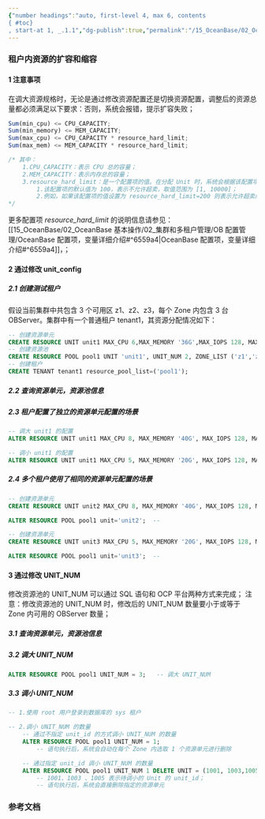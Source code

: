 ```yaml
---
{"number headings":"auto, first-level 4, max 6, contents
{ #toc}
, start-at 1, _.1.1","dg-publish":true,"permalink":"/15_OceanBase/02_OceanBase 基本操作/02_集群和多租户管理/管理资源/租户内资源的扩容和缩容/","dgPassFrontmatter":true}
---
```



### 租户内资源的扩容和缩容

#### 1 注意事项
在调大资源规格时，无论是通过修改资源配置还是切换资源配置，调整后的资源总量都必须满足以下要求：否则，系统会报错，提示扩容失败；
```javascript
Sum(min_cpu) <= CPU_CAPACITY;
Sum(min_memory) <= MEM_CAPACITY;
Sum(max_cpu) <= CPU_CAPACITY * resource_hard_limit;
Sum(max_mem) <= MEM_CAPACITY * resource_hard_limit;

/* 其中：
	1.CPU_CAPACITY：表示 CPU 总的容量；
	2.MEM_CAPACITY：表示内存总的容量；
	3.resource_hard_limit：是一个配置项的值。在分配 Unit 时，系统会根据该配置项的值来决定资源是否允许超卖；
		1.该配置项的默认值为 100，表示不允许超卖，取值范围为 [1, 10000]；
		2.例如，如果该配置项的值设置为 resource_hard_limit=200 则表示允许超卖成 2 倍；
*/
```

更多配置项 *resource_hard_limit* 的说明信息请参见：[[15_OceanBase/02_OceanBase 基本操作/02_集群和多租户管理/OB 配置管理/OceanBase 配置项，变量详细介绍#^6559a4\|OceanBase 配置项，变量详细介绍#^6559a4]]，； 

#### 2 通过修改 unit_config


##### 2.1 创建测试租户
假设当前集群中共包含 3 个可用区 z1、z2、z3，每个 Zone 内包含 3 台 OBServer。集群中有一个普通租户 tenant1，其资源分配情况如下：
```sql
-- 创建资源单元
CREATE RESOURCE UNIT unit1 MAX_CPU 6,MAX_MEMORY '36G',MAX_IOPS 128, MAX_DISK_SIZE '2T', MAX_SESSION_NUM 64, MIN_CPU 6, MIN_MEMORY '36G', MIN_IOPS 128;
-- 创建资源池
CREATE RESOURCE POOL pool1 UNIT 'unit1', UNIT_NUM 2, ZONE_LIST ('z1','z2','z3');
-- 创建租户
CREATE TENANT tenant1 resource_pool_list=('pool1');
```
##### 2.2 查询资源单元，资源池信息

##### 2.3 租户配置了独立的资源单元配置的场景
```sql
-- 调大 unit1 的配置
ALTER RESOURCE UNIT unit1 MAX_CPU 8, MAX_MEMORY '40G', MAX_IOPS 128, MAX_DISK_SIZE '10G', MAX_SESSION_NUM 64, MIN_CPU=8, MIN_MEMORY='40G', MIN_IOPS=128;

-- 调小 unit1 的配置
ALTER RESOURCE UNIT unit1 MAX_CPU 5, MAX_MEMORY '20G', MAX_IOPS 128, MAX_DISK_SIZE '10G', MAX_SESSION_NUM 64, MIN_CPU=5, MIN_MEMORY='20G', MIN_IOPS=128;
```

##### 2.4 多个租户使用了相同的资源单元配置的场景
```sql
-- 创建资源单元
CREATE RESOURCE UNIT unit2 MAX_CPU 8, MAX_MEMORY '40G', MAX_IOPS 128, MAX_DISK_SIZE '10G', MAX_SESSION_NUM 64, MIN_CPU=8, MIN_MEMORY='40G', MIN_IOPS=128;

ALTER RESOURCE POOL pool1 unit='unit2';  -- 
```

```sql
-- 创建资源单元
CREATE RESOURCE UNIT unit3 MAX_CPU 5, MAX_MEMORY '20G', MAX_IOPS 128, MAX_DISK_SIZE '10G', MAX_SESSION_NUM 64, MIN_CPU=5, MIN_MEMORY='20G', MIN_IOPS=128;

ALTER RESOURCE POOL pool1 unit='unit3';  -- 
```


#### 3 通过修改 UNIT_NUM
修改资源池的 UNIT_NUM 可以通过 SQL 语句和 OCP 平台两种方式来完成；
注意：修改资源池的 UNIT_NUM 时，修改后的 UNIT_NUM 数量要小于或等于 Zone 内可用的 OBServer 数量；

##### 3.1 查询资源单元，资源池信息
##### 3.2 调大 UNIT_NUM
```sql
ALTER RESOURCE POOL pool1 UNIT_NUM = 3;   -- 调大 UNIT_NUM
```


##### 3.3 调小 UNIT_NUM
```sql
-- 1.使用 root 用户登录到数据库的 sys 租户

-- 2.调小 UNIT_NUM 的数量
	-- 通过不指定 unit_id 的方式调小 UNIT_NUM 的数量
	ALTER RESOURCE POOL pool1 UNIT_NUM = 1;
		-- 语句执行后，系统会自动在每个 Zone 内选取 1 个资源单元进行删除

	-- 通过指定 unit_id 调小 UNIT_NUM 的数量
	ALTER RESOURCE POOL pool1 UNIT_NUM 1 DELETE UNIT = (1001, 1003,1005);
		-- 1001、1003 、1005 表示待调小的 Unit 的 unit_id；
		-- 语句执行后，系统会直接删除指定的资源单元
```


### 参考文档